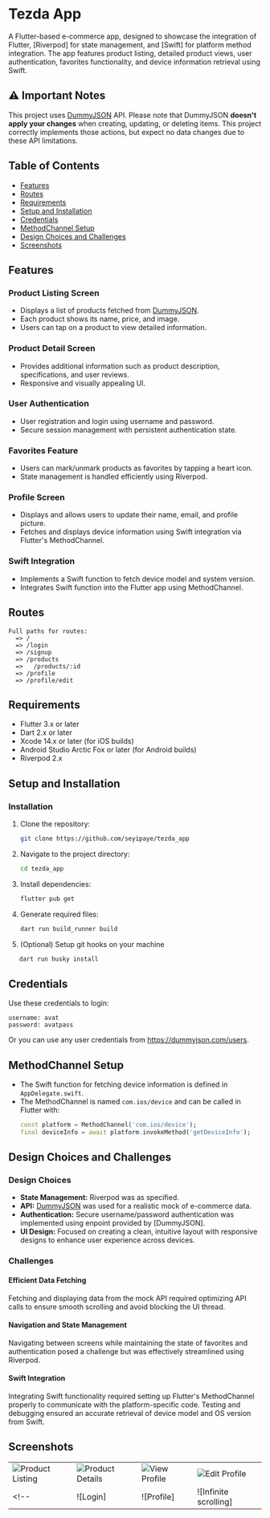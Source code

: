 # Tezda App

A Flutter-based e-commerce app, designed to showcase the integration of Flutter, [Riverpod] for state management, and [Swift] for platform method integration. The app features product listing, detailed product views, user authentication, favorites functionality, and device information retrieval using Swift.
 

## ⚠ Important Notes
This project uses [DummyJSON](https://dummyjson.com/) API. Please note that DummyJSON **doesn't apply your changes** when creating, updating, or deleting items. This project correctly implements those actions, but expect no data changes due to these API limitations.


## Table of Contents
- [Features](#features)
- [Routes](#routes)
- [Requirements](#requirements)
- [Setup and Installation](#setup-and-installation)
- [Credentials](#credentials)
- [MethodChannel Setup](#methodchannel-setup)
- [Design Choices and Challenges](#design-choices-and-challenges)
- [Screenshots](#screenshots)

## Features
### Product Listing Screen
- Displays a list of products fetched from [DummyJSON](https://dummyjson.com/).
- Each product shows its name, price, and image.
- Users can tap on a product to view detailed information.

### Product Detail Screen
- Provides additional information such as product description, specifications, and user reviews.
- Responsive and visually appealing UI.

### User Authentication
- User registration and login using username and password.
- Secure session management with persistent authentication state.

### Favorites Feature
- Users can mark/unmark products as favorites by tapping a heart icon.
- State management is handled efficiently using Riverpod.

### Profile Screen
- Displays and allows users to update their name, email, and profile picture.
- Fetches and displays device information using Swift integration via Flutter's MethodChannel.

### Swift Integration
- Implements a Swift function to fetch device model and system version.
- Integrates Swift function into the Flutter app using MethodChannel.


## Routes
```
Full paths for routes:
  => /
  => /login
  => /signup
  => /products
  =>   /products/:id
  => /profile
  => /profile/edit
```
## Requirements
- Flutter 3.x or later
- Dart 2.x or later
- Xcode 14.x or later (for iOS builds)
- Android Studio Arctic Fox or later (for Android builds)
- Riverpod 2.x

## Setup and Installation

### Installation
1. Clone the repository:
   ```bash
   git clone https://github.com/seyipaye/tezda_app
   ```
2. Navigate to the project directory:
   ```bash
   cd tezda_app
   ```
3. Install dependencies:
   ```bash
   flutter pub get
   ```
4. Generate required files:
   ```bash
   dart run build_runner build
   ```

5. (Optional) Setup git hooks on your machine
```bash
   dart run husky install
   ```

## Credentials
Use these credentials to login:

```
username: avat
password: avatpass
```

Or you can use any user credentials from https://dummyjson.com/users.

## MethodChannel Setup
- The Swift function for fetching device information is defined in `AppDelegate.swift`.
- The MethodChannel is named `com.ios/device` and can be called in Flutter with:
  ```dart
  const platform = MethodChannel('com.ios/device');
  final deviceInfo = await platform.invokeMethod('getDeviceInfo');


## Design Choices and Challenges
### Design Choices
- **State Management:** Riverpod was as specified.
- **API:** [DummyJSON](https://dummyjson.com/) was used for a realistic mock of e-commerce data.
- **Authentication:** Secure username/password authentication was implemented using enpoint provided by [DummyJSON].
- **UI Design:** Focused on creating a clean, intuitive layout with responsive designs to enhance user experience across devices.

### Challenges

#### Efficient Data Fetching
Fetching and displaying data from the mock API required optimizing API calls to ensure smooth scrolling and avoid blocking the UI thread.

#### Navigation and State Management
Navigating between screens while maintaining the state of favorites and authentication posed a challenge but was effectively streamlined using Riverpod.

#### Swift Integration
Integrating Swift functionality required setting up Flutter's MethodChannel properly to communicate with the platform-specific code. Testing and debugging ensured an accurate retrieval of device model and OS version from Swift.


## Screenshots
|||||
|----|----|----|----|
| ![Product Listing] | ![Product Details] | ![View Profile] | ![Edit Profile] |
<!-- | ![Login] | ![Profile] | ![Infinite scrolling] | ![Search post] | -->


  [Product Listing]: https://raw.githubusercontent.com/seyipaye/tezda_app/main/assets/docs/Product%20Listing.png

  [Product Details]: https://raw.githubusercontent.com/seyipaye/tezda_app/main/assets/docs/Product%20Details.png
  [View Profile]:https://raw.githubusercontent.com/seyipaye/tezda_app/main/assets/docs/View%20Profile.png
  [Edit Profile]: https://raw.githubusercontent.com/seyipaye/tezda_app/main/assets/docs/Edit%20Profile.png

  <!-- [Login]: https://github.com/dhafinrayhan/tezda_app/assets/49405411/c1f0a23d-0643-449e-abf3-3c1b1a330e83
  [Profile]: https://github.com/dhafinrayhan/tezda_app/assets/49405411/738db00a-a9a0-423a-8630-8f097d6ff966
  [Infinite scrolling]: https://github.com/dhafinrayhan/tezda_app/assets/49405411/276bafc1-4959-4551-a86b-b3f4ec9c4722
  [Search post]: https://github.com/dhafinrayhan/tezda_app/assets/49405411/2dca7217-8b80-4549-b76f-83e53850818a -->

